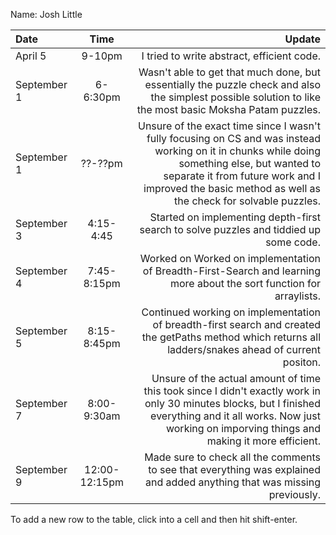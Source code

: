 Name: Josh Little

| Date        |     Time      |                                                                                                                                                                                                                                                 Update |
|:------------|:-------------:|-------------------------------------------------------------------------------------------------------------------------------------------------------------------------------------------------------------------------------------------------------:|
| April 5     |    9-10pm     |                                                                                                                                                                                                             I tried to write abstract, efficient code. |
| September 1 |   6-6:30pm    |                                                                                               Wasn't able to get that much done, but essentially the puzzle check and also the simplest possible solution to like the most basic Moksha Patam puzzles. |
| September 1 |    ??-??pm    | Unsure of the exact time since I wasn't fully focusing on CS and was instead working on it in chunks while doing something else, but wanted to separate it from future work and I improved the basic method as well as the check for solvable puzzles. |
| September 3 |   4:15-4:45   |                                                                                                                                                                  Started on implementing depth-first search to solve puzzles and tiddied up some code. |
| September 4 |  7:45-8:15pm  |                                                                                                                                   Worked on Worked on implementation of Breadth-First-Search and learning more about the sort function for arraylists. |
| September 5 |  8:15-8:45pm  |                                                                                                 Continued working on implementation of breadth-first search and created the getPaths method which returns all ladders/snakes ahead of current positon. |
| September 7 |  8:00-9:30am  |                                    Unsure of the actual amount of time this took since I didn't exactly work in only 30 minutes blocks, but I finished everything and it all works. Now just working on imporving things and making it more efficient. |
| September 9 | 12:00-12:15pm |                                                                                                                               Made sure to check all the comments to see that everything was explained and added anything that was missing previously. |



To add a new row to the table, click into a cell and then hit shift-enter.